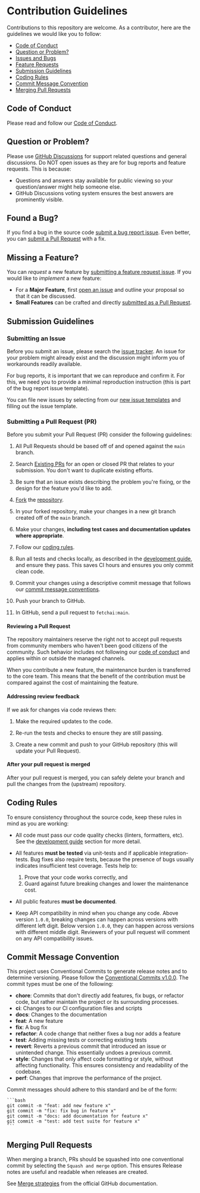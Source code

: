 # Contribution Guidelines

Contributions to this repository are welcome. As a contributor, here are the guidelines we would like you to follow:

- [Code of Conduct](#coc)
- [Question or Problem?](#question)
- [Issues and Bugs](#issue)
- [Feature Requests](#feature)
- [Submission Guidelines](#submit)
- [Coding Rules](#rules)
- [Commit Message Convention](#commit)
- [Merging Pull Requests](#merge)

## <a name="coc"></a> Code of Conduct

<!-- markdown-link-check-disable -->

Please read and follow our [Code of Conduct](CODE_OF_CONDUCT.md).

<!-- markdown-link-check-enable -->

## <a name="question"></a> Question or Problem?

<!-- markdown-link-check-disable -->

Please use [GitHub Discussions](https://github.com/fetchai/uAgents/discussions) for support related questions and general discussions. Do NOT open issues as they are for bug reports and feature requests. This is because:

<!-- markdown-link-check-enable -->

- Questions and answers stay available for public viewing so your question/answer might help someone else.
- GitHub Discussions voting system ensures the best answers are prominently visible.

## <a name="issue"></a> Found a Bug?

If you find a bug in the source code [submit a bug report issue](#submit-issue).
Even better, you can [submit a Pull Request](#submit-pr) with a fix.

## <a name="feature"></a> Missing a Feature?

You can _request_ a new feature by [submitting a feature request issue](#submit-issue).
If you would like to _implement_ a new feature:

- For a **Major Feature**, first [open an issue](#submit-issue) and outline your proposal so that it can be discussed.
- **Small Features** can be crafted and directly [submitted as a Pull Request](#submit-pr).

## <a name="submit"></a> Submission Guidelines

### <a name="submit-issue"></a> Submitting an Issue

<!-- markdown-link-check-disable -->

Before you submit an issue, please search the [issue tracker](https://github.com/fetchai/uAgents/issues). An issue for your problem might already exist and the discussion might inform you of workarounds readily available.

For bug reports, it is important that we can reproduce and confirm it. For this, we need you to provide a minimal reproduction instruction (this is part of the bug report issue template).

You can file new issues by selecting from our [new issue templates](https://github.com/fetchai/uAgents/issues/new/choose) and filling out the issue template.

<!-- markdown-link-check-enable -->

### <a name="submit-pr"></a> Submitting a Pull Request (PR)

Before you submit your Pull Request (PR) consider the following guidelines:

1. All Pull Requests should be based off of and opened against the `main` branch.

<!-- markdown-link-check-disable -->

2. Search [Existing PRs](https://github.com/fetchai/uAgents/pulls) for an open or closed PR that relates to your submission.
   You don't want to duplicate existing efforts.
    <!-- markdown-link-check-enable -->

3. Be sure that an issue exists describing the problem you're fixing, or the design for the feature you'd like to add.

<!-- markdown-link-check-disable -->

4. [Fork](https://docs.github.com/en/github/getting-started-with-github/fork-a-repo) the [repository](https://github.com/fetchai/uAgents).
<!-- markdown-link-check-enable -->

5. In your forked repository, make your changes in a new git branch created off of the `main` branch.

6. Make your changes, **including test cases and documentation updates where appropriate**.

7. Follow our [coding rules](#rules).

<!-- markdown-link-check-disable -->

8. Run all tests and checks locally, as described in the [development guide](DEVELOPING.md), and ensure they pass. This saves CI hours and ensures you only commit clean code.
<!-- markdown-link-check-enable -->

9. Commit your changes using a descriptive commit message that follows our [commit message conventions](#commit).

10. Push your branch to GitHub.

11. In GitHub, send a pull request to `fetchai:main`.

#### Reviewing a Pull Request

<!-- markdown-link-check-disable -->

The repository maintainers reserve the right not to accept pull requests from community members who haven't been good citizens of the community. Such behavior includes not following our [code of conduct](CODE_OF_CONDUCT.md) and applies within or outside the managed channels.

<!-- markdown-link-check-enable -->

When you contribute a new feature, the maintenance burden is transferred to the core team. This means that the benefit of the contribution must be compared against the cost of maintaining the feature.

#### Addressing review feedback

If we ask for changes via code reviews then:

1. Make the required updates to the code.

2. Re-run the tests and checks to ensure they are still passing.

3. Create a new commit and push to your GitHub repository (this will update your Pull Request).

#### After your pull request is merged

After your pull request is merged, you can safely delete your branch and pull the changes from the (upstream) repository.

## <a name="rules"></a> Coding Rules

To ensure consistency throughout the source code, keep these rules in mind as you are working:

<!-- markdown-link-check-disable -->

- All code must pass our code quality checks (linters, formatters, etc). See the [development guide](DEVELOPING.md) section for more detail.
<!-- markdown-link-check-enable -->

- All features **must be tested** via unit-tests and if applicable integration-tests. Bug fixes also require tests, because the presence of bugs usually indicates insufficient test coverage. Tests help to:

  1. Prove that your code works correctly, and
  2. Guard against future breaking changes and lower the maintenance cost.

- All public features **must be documented**.
- Keep API compatibility in mind when you change any code. Above version `1.0.0`, breaking changes can happen across versions with different left digit. Below version `1.0.0`, they can happen across versions with different middle digit. Reviewers of your pull request will comment on any API compatibility issues.

## <a name="commit"></a> Commit Message Convention

This project uses Conventional Commits to generate release notes and to determine versioning. Please follow the [Conventional Commits v1.0.0](https://www.conventionalcommits.org/en/v1.0.0/). The commit types must be one of the following:

- **chore**: Commits that don't directly add features, fix bugs, or refactor code, but rather maintain the project or its surrounding processes.
- **ci**: Changes to our CI configuration files and scripts
- **docs**: Changes to the documentation
- **feat**: A new feature
- **fix**: A bug fix
- **refactor**: A code change that neither fixes a bug nor adds a feature
- **test**: Adding missing tests or correcting existing tests
- **revert**: Reverts a previous commit that introduced an issue or unintended change. This essentially undoes a previous commit.
- **style**: Changes that only affect code formatting or style, without affecting functionality. This ensures consistency and readability of the codebase.
- **perf**: Changes that improve the performance of the project.

Commit messages should adhere to this standard and be of the form:

    ```bash
    git commit -m "feat: add new feature x"
    git commit -m "fix: fix bug in feature x"
    git commit -m "docs: add documentation for feature x"
    git commit -m "test: add test suite for feature x"
    ```

## <a name="merge"></a> Merging Pull Requests

When merging a branch, PRs should be squashed into one conventional commit by selecting the `Squash and merge` option. This ensures Release notes are useful and readable when releases are created.

See [Merge strategies](https://docs.github.com/en/pull-requests/collaborating-with-pull-requests/incorporating-changes-from-a-pull-request/about-pull-request-merges#squash-and-merge-your-commits) from the official GitHub documentation.

